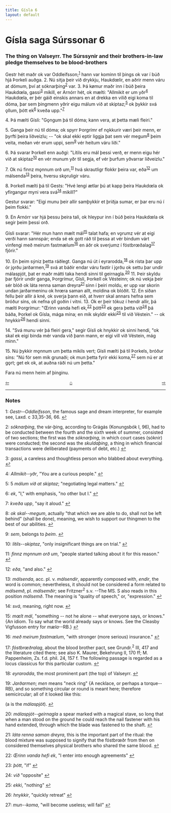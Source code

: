 ```yaml
---
title: Gísla 6
layout: default
---
```


# Gísla saga Súrssonar 6

### The thing on Valseyrr. The Súrssynir and their brothers-in-law pledge themselves to be blood-brothers

Gestr hét maðr ok var Oddleifsson;<sup id="a1">[1](#myfootnote1)</sup> hann var kominn til þings ok var í búð hjá Þorkeli auðga. 2. Nú sitja þeir við drykkju, Haukd&oelig;lir, en aðrir menn váru at dómum, því at sóknarþing<sup id="a2">[2](#myfootnote2)</sup> var. 3. Þá k&oslash;mur maðr inn í búð þeira Haukd&oelig;la, gassi<sup id="a3">[3](#myfootnote3)</sup> mikill, er Arnórr hét, ok mælti: "Allmikit er um yðr<sup id="a4">[4](#myfootnote4)</sup> Haukd&oelig;la, er þér gáið einskis annars en at drekka en vilið eigi koma til dóma, þar sem þingmenn yðrir eigu málum við at skiptaz;<sup id="a5">[5](#myfootnote5)</sup> ok þykkir svá &#x1EB;llum, þótt ek<sup id="a6">[6](#myfootnote6)</sup> kveða upp."<sup id="a7">[7](#myfootnote7)</sup>

4\. Þá mælti Gísli: "G&#x1EB;ngum þá til dóma; kann vera, at þetta mæli fleiri."

5\. Ganga þeir nú til dóma; ok spyrr Þorgrímr ef n&#x1EB;kkurir væri þeir menn, er þyrfti þeira liðveizlu; -- "ok skal ekki eptir liggja þat sem vér megum<sup id="a8">[8](#myfootnote8)</sup> þeim veita, meðan vér erum uppi, sem<sup id="a9">[9](#myfootnote9)</sup> vér heitum váru liði."

6\. Þá svarar Þorkell enn auðgi: "Lítils eru mál þessi verð, er menn eigu hér við at skiptaz<sup id="a10">[10](#myfootnote10)</sup> en vér munum yðr til segja, ef vér þurfum yðvarrar liðveizlu."

7\. Ok nú finnz m&#x1EB;nnum orð um,<sup id="a11">[11](#myfootnote11)</sup> hvá skrautligr flokkr þeira var, eða<sup id="a12">[12](#myfootnote12)</sup> um málsenda<sup id="a13">[13](#myfootnote13)</sup> þeira, hversu sk&#x1EB;ruligir váru.

8\. Þorkell mælti þá til Gests: "Hvé lengi ætlar þú at kapp þeira Haukd&oelig;la ok yfirgangur myni vera svá<sup id="a14">[14](#myfootnote14)</sup> mikill?"

Gestur svarar: "Eigi munu þeir allir samþykkir et þriðja sumar, er þar eru nú í þeim flokki."

9\. En Arnórr var hjá þessu þeira tali, ok hleypur inn í búð þeira Haukd&oelig;la ok segir þeim þessi orð.

Gísli svarar: "Hér mun hann mælt mál<sup id="a15">[15](#myfootnote15)</sup> talat hafa; en v&#x1EB;rumz vér at eigi verði hann sannspár; enda sé ek gott ráð til þessa at vér bindum várt vinfengi með meirum fastmælum<sup id="a16">[16](#myfootnote16)</sup> en áðr ok sverjumz í fóstbr&oelig;ðalag<sup id="a17">[17](#myfootnote17)</sup> fjórir."

10\. En þeim sýniz þetta ráðlegt. Ganga nú út í eyrarodda,<sup id="a18">[18](#myfootnote18)</sup> ok rísta þar upp ór j&#x1EB;rðu jarðarmen,<sup id="a19">[19](#myfootnote19)</sup> svá at báðir endar váru fastir í j&#x1EB;rðu ok settu þar undir málaspjót, þat er maðr mátti taka hendi sinni til geirnagla.<sup id="a20">[20](#myfootnote20)</sup> 11. Þeir skyldu þar fjórir undir ganga, Þorgrímur, Gísli, Þorkell ok Vésteinn; ok nú vekja þeir sér blóð ok láta renna saman dreyra<sup id="a21">[21](#myfootnote21)</sup> sinn í þeiri moldu, er upp var skorin undan jarðarmeninu ok hr&oelig;ra saman allt, moldina ok blóðit. 12. En síðan fellu þeir allir á kné, ok sverja þann eið, at hverr skal annars hefna sem bróður síns, ok nefna &#x1EB;ll goðin í vitni. 13. Ok er þeir tókuz í hendr allir, þá mælti Þorgrímur: "&OElig;rinn vanda hefi ek,<sup id="a22">[22](#myfootnote22)</sup> þótt<sup id="a23">[23](#myfootnote23)</sup> ek gera þetta við<sup id="a24">[24](#myfootnote24)</sup> þá báða, Þorkel ok Gísla, mága mína; en mik skyldir ekki<sup id="a25">[25](#myfootnote25)</sup> til við Véstein." -- ok hnykkir<sup id="a26">[26](#myfootnote26)</sup> hendi sinni.

14\. "Svá munu vér þá fleiri gera," segir Gísli ok hnykkir ok sinni hendi, "ok skal ek eigi binda mér vanda við þann mann, er eigi vill við Véstein, mág minn."

15\. Nú þykkir m&#x1EB;nnum um þetta mikils vert; Gísli mælti þá til Þorkels, bróður síns: "Nú fór sem mik grunaði; ok mun þetta fyrir ekki koma,<sup id="a27">[27](#myfootnote27)</sup> sem nú er at g&#x1EB;rt; get ek ok, at auðna ráði nú um þetta."

Fara nú menn heim af þinginu.

<div style="float: left"><a href="http://rcblack.net/Gisli_saga/Gisli_5">⇦</a></div>
<div style="float: right"><a href="http://rcblack.net/Gisli_saga/Gisli_7">⇨</a></div>
<div style="margin: 0 auto; width: 100px;"><a href="http://rcblack.net/Gisli_saga/Gisli_home">&#8962;</a></div>

---

### Notes

<a name="myfootnote1" id="f1">1</a>:
 _Gestr--Oddleifsson_, the famous sage and dream interpreter, for example see, Laxd. c 33,35-36, 66.
[↩](#a1)

<a name="myfootnote2" id="f2">2</a>:
 _sóknarþing_, the vár-þing, according to Grágás (Konungsbók I, 96), had to be conducted between the fourth and the sixth week of summer, consisted of two sections; the first was the _sóknarþing_, in which court cases (sóknir) were conducted; the second was the _skuldaþing_, a thing in which financial transactions were deliberated (payments of debt, etc.)
[↩](#a2)

<a name="myfootnote3" id="f3">3</a>:
 _gassi_, a careless and thoughtless person who blabbed about everything.
[↩](#a3)

<a name="myfootnote4" id="f4">4</a>:
 _Allmikit--yðr_, "You are a curious people."
[↩](#a4)

<a name="myfootnote5" id="f5">5</a>:
5 _málum við at skiptaz_; "negotiating legal matters."
[↩](#a5)

<a name="myfootnote6" id="f6">6</a>:
 _ek_, "I," with emphasis, "no other but I."
[↩](#a6)

<a name="myfootnote7" id="f7">7</a>:
 _kveða upp_, "say it aloud."
[↩](#a7)

<a name="myfootnote8" id="f8">8</a>:
 _ok skal--megum_, actually "that which we are able to do, shall not be left behind" (shall be done), meaning, we wish to support our thingmen to the best of our abilities.
[↩](#a8)

<a name="myfootnote9" id="f9">9</a>:
 _sem_, belongs to _þeim_.
[↩](#a9)

<a name="myfootnote10" id="f10">10</a>:
 _lítils--skiptaz_, "only insignificant things are on trial."
[↩](#a10)

<a name="myfootnote11" id="f11">11</a>:
 _finnz m&#x1EB;nnum orð um_, "people started talking about it for this reason."
[↩](#a11)

<a name="myfootnote12" id="f12">12</a>:
 _eða_, "and also."
[↩](#a12)

<a name="myfootnote13" id="f13">13</a>:
 _málsenda_, acc. pl. v. _málsendir_, apparently composed with, _endir_, the word is common; nevertheless, it should not be considered a form related to _málsemð_, pl. _málsemðir_; see Fritzner<sup>2</sup> s.v. --The MS. S also reads in this position _málsemð_. The meaning is "quality of speech," or, "expression."
[↩](#a13)

<a name="myfootnote14" id="f14">14</a>:
 _svá_, meaning, right now.
[↩](#a14)

<a name="myfootnote15" id="f15">15</a>:
 _m&oelig;lt mál_, "something -- not he alone -- what everyone says, or knows." {An idiom. To say what the world already says or knows. See the Cleasby Vigfusson entry for _mæla_--RB.}
[↩](#a15)

<a name="myfootnote16" id="f16">16</a>:
 _með meirum fastm&oelig;lum_, "with stronger (more serious) insurance."
[↩](#a16)

<a name="myfootnote17" id="f17">17</a>:
 _fóstbr&oelig;ðralag_, about the blood brother pact, see Grundr.<sup>2</sup> III, 417 and the literature cited there; see also K. Maurer, Bekehrung II, 170  ff; M. Pappenheim, Zs. f.d. phil. 24, 157 f. The following passage is regarded as a locus classicus for this particular custom.
[↩](#a17)

<a name="myfootnote18" id="f18">18</a>:
 _eyrarodda_, the most prominent part (the top) of Valseyrr.
[↩](#a18)

<a name="myfootnote19" id="f19">19</a>:
 _Jarðarmen_; _men_ means "neck ring" {A necklace, or perhaps a torque--RB}, and so something circular or round is meant here; therefore semicircular; all of it looked like this:

(a is the _málaspjót_).
[↩](#a19)

<a name="myfootnote20" id="f20">20</a>:
 _málaspjót--geirnagla_ a spear marked with a magical stave, so long that when a man stood on the ground he could reach the nail fastener with his hand extended, through which the blade was fastened to the shaft.
[↩](#a20)

<a name="myfootnote21" id="f21">21</a>:
 _láta renna saman dreyra_, this is the important part of the ritual: the blood mixture was supposed to signify that the fóstbr&oelig;ðr from then on considered themselves physical brothers who shared the same blood.
[↩](#a21)

<a name="myfootnote22" id="f22">22</a>:
 _&OElig;rinn vanda hefi ek_, "I enter into enough agreements"
[↩](#a22)

<a name="myfootnote23" id="f23">23</a>:
 _þótt_, "if"
[↩](#a23)

<a name="myfootnote24" id="f24">24</a>:
 _við_ "opposite"
[↩](#a24)

<a name="myfootnote25" id="f25">25</a>:
 _ekki_, "nothing"
[↩](#a25)

<a name="myfootnote26" id="f26">26</a>:
 _hnykkir_, "quickly retreat"
[↩](#a26)

<a name="myfootnote27" id="f27">27</a>:
 _mun--koma_, "will become useless; will fail"
[↩](#a27)
